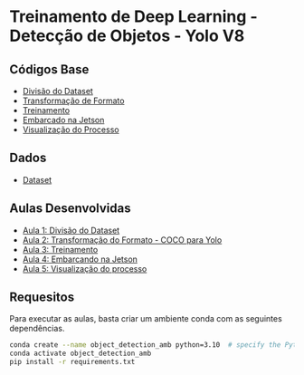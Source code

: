 # Treinamento de Deep Learning - Detecção de Objetos - Yolo V8

## Códigos Base

- [Divisão do Dataset](/Códigos%20Originais%20e%20Dados/split_data.py) <br>
- [Transformação de Formato](/Códigos%20Originais%20e%20Dados/coco2yolo.py) <br>
- [Treinamento]() <br>
- [Embarcado na Jetson](/Códigos%20Originais%20e%20Dados/detector_infer_jetson.py) <br>
- [Visualização do Processo](/Códigos%20Originais%20e%20Dados/vision_setup.sh) <br>

## Dados

- [Dataset](https://drive.google.com/drive/folders/1zUIphpnM9JvzkhCJYgjFE5hVZhL5BLSh?usp=drive_link)

## Aulas Desenvolvidas

- [Aula 1: Divisão do Dataset](/Aulas/Aula%201.ipynb) <br>
- [Aula 2: Transformação do Formato - COCO para Yolo](/Códigos%20Originais%20e%20Dados/coco2yolo.py) <br>
- [Aula 3: Treinamento](/Aulas/Aula%203.ipynb) <br>
- [Aula 4: Embarcando na Jetson](/Aulas/Aula%204.ipynb) <br>
- [Aula 5: Visualização do processo](/Aulas/Aula%205.ipynb) <br>

## Requesitos

Para executar as aulas, basta criar um ambiente conda com as seguintes dependências.

```bash 
conda create --name object_detection_amb python=3.10  # specify the Python version you need
conda activate object_detection_amb
pip install -r requirements.txt
```


